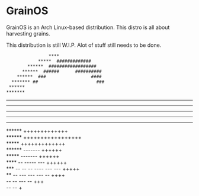 # GrainOS                                           

GrainOS is an Arch Linux-based distribution. This distro is all about harvesting grains.

This distribution is still W.I.P. Alot of stuff still needs to be done.


                    ****                      
                *****  #############          
            ******  ##################        
          ******  ######      ##########      
        ******  ###                 ####      
      ******* ##                      ###     
     ******                                   
    *******                                   
   *******                                    
   ******                                     
  *******                                     
  ******                                      
  ******                                      
  ******                   +++++++++++++      
  ******                 +++++++++++++++++    
   *****                      +++++++++++++   
   ******                   -------  ++++++   
    *****                    ------- ++++++   
      **** --            -----   --- ++++++   
        *** --  -- -- ----  ---  ---  +++++   
          **    -- ---  --- ---  --   ++++    
              --   --  ---  --         +++    
                  --   --               +     
                                          
